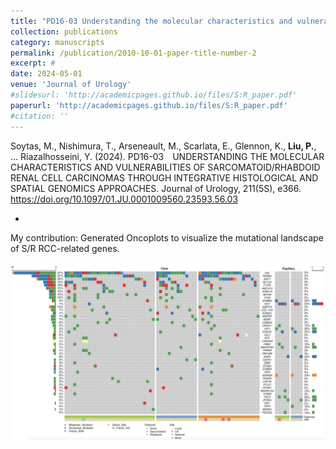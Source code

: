 ```yaml
---
title: "PD16-03 Understanding the molecular characteristics and vulnerabilities of sarcomatoid/rhabdoid renal cell carcinomas through integrative histological and spatial genomics approaches"
collection: publications
category: manuscripts
permalink: /publication/2010-10-01-paper-title-number-2
excerpt: #
date: 2024-05-01
venue: 'Journal of Urology'
#slidesurl: 'http://academicpages.github.io/files/S:R_paper.pdf'
paperurl: 'http://academicpages.github.io/files/S:R_paper.pdf'
#citation: ''
---
```

Soytas, M., Nishimura, T., Arseneault, M., Scarlata, E., Glennon, K., **Liu, P.**, … Riazalhosseini, Y. (2024). PD16-03 UNDERSTANDING THE MOLECULAR CHARACTERISTICS AND VULNERABILITIES OF SARCOMATOID/RHABDOID RENAL CELL CARCINOMAS THROUGH INTEGRATIVE HISTOLOGICAL AND SPATIAL GENOMICS APPROACHES. Journal of Urology, 211(5S), e366. https://doi.org/10.1097/01.JU.0001009560.23593.56.03  

-  

My contribution: Generated Oncoplots to visualize the mutational landscape of S/R RCC-related genes.  

 <img src="/images/onco.png" width="700">

